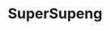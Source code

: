 ---
title: SuperSupeng
github: https://github.com/SuperSupeng
mode: light
transition: 1s
score: 67.1
archetype:
- Minimalistic
---